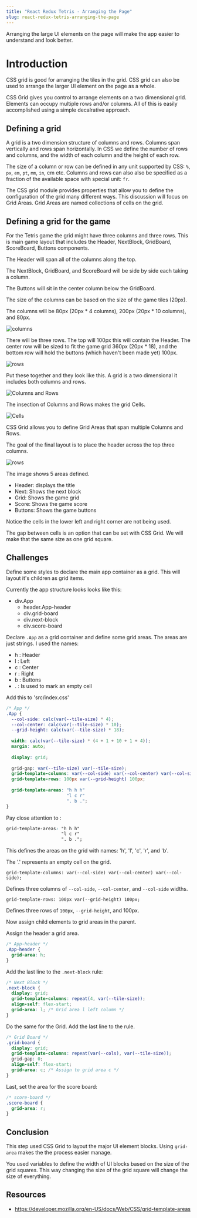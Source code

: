 ```yaml
---
title: "React Redux Tetris - Arranging the Page"
slug: react-redux-tetris-arranging-the-page
---
```


Arranging the large UI elements on the page will 
make the app easier to understand and look better.

# Introduction 

CSS grid is good for arranging the tiles in the
grid. CSS grid can also be used to arrange the 
larger UI element on the page as a whole. 

CSS Grid gives you control to arrange elements on 
a two dimensional grid. Elements can occupy multiple 
rows and/or columns. All of this is easily accomplished 
using a simple decalrative approach. 

## Defining a grid

A grid is a two dimension structure of columns and rows. 
Columns span vertically and rows span horizontally. 
In CSS we define the number of rows and columns, and the 
width of each column and the height of each row. 

The size of a column or row can be defined in any unit 
supported by CSS: `%`, `px`, `em`, `pt`, `mm`, `in`, cm etc. 
Columns and rows can also also be specified as a fraction 
of the available space with special unit: `fr`. 

The CSS grid module provides properties that allow you 
to define the configuration of the grid many different 
ways. This discussion will focus on Grid Areas. Grid Areas 
are named collections of cells on the grid. 

## Defining a grid for the game

For the Tetris game the grid might have three columns and
three rows. This is main game layout that includes the 
Header, NextBlock, GridBoard, ScoreBoard, Buttons components. 

The Header will span all of the columns along the top. 

The NextBlock, GridBoard, and ScoreBoard will be side by 
side each taking a column. 

The Buttons will sit in the center column below the 
GridBoard. 

The size of the columns can be based on the size of the 
game tiles (20px). 

The columns will be 80px (20px * 4 columns), 200px (20px * 
10 columns), and 80px. 

![columns](./assets/tetris-grid-columns.png)

There will be three rows. The top will 100px this will 
contain the Header. The center row will be sized to fit the
game grid 360px (20px * 18), and the bottom row will hold 
the buttons (which haven't been made yet) 100px.

![rows](./assets/tetris-grid-rows.png)

Put these together and they look like this. A grid is a 
two dimensional it includes both columns and rows. 

![Columns and Rows](./assets/tetris-grid-cols-rows.png)

The insection of Columns and Rows makes the grid Cells. 

![Cells](./assets/tetris-grid-cells.png)

CSS Grid allows you to define Grid Areas that span 
multiple Columns and Rows. 

The goal of the final layout is to place the header across 
the top three columns. 

![rows](./assets/tetris-grid-areas.png)

The image shows 5 areas defined. 

- Header: displays the title
- Next: Shows the next block 
- Grid: Shows the game grid
- Score: Shows the game score
- Buttons: Shows the game buttons

Notice the cells in the lower left and right corner are 
not being used. 

The gap between cells is an option that can be set with 
CSS Grid. We will make that the same size as one grid square. 

## Challenges

Define some styles to declare the main app container as a 
grid. This will layout it's children as grid items. 

Currently the app structure looks looks like this:  

- div.App
  - header.App-header
  - div.grid-board
  - div.next-block
  - div.score-board

Declare `.App` as a grid container and define some grid areas. 
The areas are just strings. I used the names: 

- h : Header
- l : Left 
- c : Center
- r : Right
- b : Buttons
- . : Is used to mark an empty cell

Add this to 'src/index.css'

```CSS
/* App */
.App {
  --col-side: calc(var(--tile-size) * 4);
  --col-center: calc(var(--tile-size) * 10);
  --grid-height: calc(var(--tile-size) * 18);
  
  width: calc(var(--tile-size) * (4 + 1 + 10 + 1 + 4));
  margin: auto;
  
  display: grid;
  
  grid-gap: var(--tile-size) var(--tile-size);
  grid-template-columns: var(--col-side) var(--col-center) var(--col-side);
  grid-template-rows: 100px var(--grid-height) 100px;
  
  grid-template-areas: "h h h"
                       "l c r"
                       ". b .";
}
```

Pay close attention to :

```CSS
grid-template-areas: "h h h"
                     "l c r"
                     ". b .";
```

This defines the areas on the grid with names: 'h', 'l', 'c', 'r', 
and 'b'. 

The '.' represents an empty cell on the grid. 

`grid-template-columns: var(--col-side) var(--col-center) var(--col-side);`

Defines three columns of `--col-side`, `--col-center`, and `--col-side` 
widths. 

`grid-template-rows: 100px var(--grid-height) 100px;` 

Defines three rows of `100px`, `--grid-height`, and 100px. 

Now assign child elements to grid areas in the parent. 

Assign the header a grid area. 

```CSS
/* App-header */
.App-header {
  grid-area: h;
}
```

Add the last line to the `.next-block` rule:

```CSS
/* Next Block */
.next-block {
  display: grid;
  grid-template-columns: repeat(4, var(--tile-size));
  align-self: flex-start;
  grid-area: l; /* Grid area l left column */
}
```

Do the same for the Grid. Add the last line to the rule. 

```CSS
/* Grid Board */
.grid-board {
  display: grid;
  grid-template-columns: repeat(var(--cols), var(--tile-size));
  grid-gap: 0;
  align-self: flex-start;
  grid-area: c; /* Assign to grid area c */
}
```

Last, set the area for the score board:

```CSS
/* score-board */
.score-board {
  grid-area: r;
}
```

## Conclusion 

This step used CSS Grid to layout the major UI element blocks. 
Using `grid-area` makes the the process easier manage. 

You used variables to define the width of UI blocks based on the 
size of the grid squares. This way changing the size of the grid
square will change the size of everything. 

## Resources

- https://developer.mozilla.org/en-US/docs/Web/CSS/grid-template-areas
